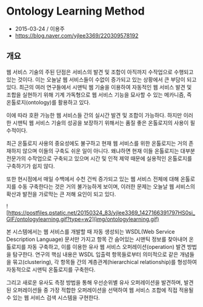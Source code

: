 # Ontology Learning Method

* 2015-03-24 / 이용주
* https://blog.naver.com/yjlee3369/220309578192

## 개요

웹 서비스 기술의 주된 단점은 서비스의 발견 및 조합이 아직까지 수작업으로 수행되고 있는 것이다. 이는 오늘날 웹 서비스들이 수없이 증가되고 있는 상황에서 큰 부담이 되고 있다. 최근의 여러 연구들에서 시맨틱 웹 기술을 이용하여 자동적인 웹 서비스 발견 및 조합을 실현하기 위해 기계 가독형으로 웹 서비스 기능을 묘사할 수 있는 메카니즘, 즉 온톨로지(ontology)를 활용하고 있다.

이에 따라 호환 가능한 웹 서비스들 간의 실시간 발견 및 조합이 가능하다. 하지만 이러한 시맨틱 웹 서비스 기술의 성공을 보장하기 위해서는 품질 좋은 온톨로지의 사용이 필수적이다.

최근 온톨로지 사용의 중요성에도 불구하고 현재 웹 서비스를 위한 온톨로지는 거의 존재하지 않으며 이들의 구축도 쉬운 일이 아니다. 왜냐하면 현재 이들 온톨로지는 대부분 전문가의 수작업으로 구축되고 있으며 시간 및 인적 제약 때문에 실용적인 온톨로지를 구축하기가 쉽지 않다.

또한 현시점에서 매일 수백에서 수천 건씩 증가되고 있는 웹 서비스 전체에 대해 온톨로지를 수동 구축한다는 것은 거의 불가능하게 보이며, 이러한 문제는 오늘날 웹 서비스의 확산과 발전을 가로막는 큰 저해 요인이 되고 있다.

![https://postfiles.pstatic.net/20150324_83/yjlee3369_1427166391797HS0si_GIF/ontologylearning.gif?type=w2](img/ontologylearning.gif)

본 시스템에서는 웹 서비스를 개발할 때 자동 생성되는 WSDL(Web Service Description Language) 문서만 가지고 항목 간 숨어있는 시맨틱 정보를 찾아내어 온톨로지를 자동 구축하고, 이를 이용한 유사 웹 서비스 오퍼레이션(operation) 발견 방법을 탐구한다. 연구의 핵심 내용은 WSDL 입출력 항목들로부터 의미적으로 같은 개념들을 묶고(clustering), 각 항목들 간의 계층관계(hierarchical relationship)를 형성하여 자동적으로 시맨틱 온톨로지를 구축한다.

그리고 새로운 유사도 측정 방법을 통해 우선순위별 유사 오퍼레이션을 발견하며, 발견된 오퍼레이션들 중 가장 적합한 오퍼레이션을 선택하여 웹 서비스 조합에 직접 적용될 수 있는 웹 서비스 검색 시스템을 구현한다.